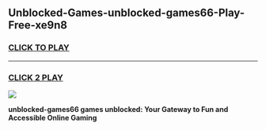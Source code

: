
## Unblocked-Games-unblocked-games66-Play-Free-xe9n8
<h3>
<a href="https://premium76.site?title=unblocked-games66&ref=23A">CLICK TO PLAY</a></h3>
<hr>

<h3>
<a href="https://premium76.site?title=unblocked-games66&ref=23A">CLICK 2 PLAY</a>
  
</h3>

<a href="https://premium76.site?title=unblocked-games66&ref=23A"><img src="https://clearcache.store/games.png"></a>


**unblocked-games66 games unblocked: Your Gateway to Fun and Accessible Online Gaming**

